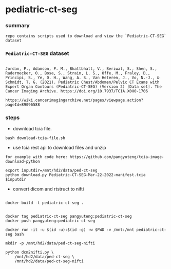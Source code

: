 

# pediatric-ct-seg

### summary

```
repo contains scripts used to download and view the `Pediatric-CT-SEG` dataset

```

### `Pediatric-CT-SEG` dataset

```

Jordan, P., Adamson, P. M., Bhattbhatt, V., Beriwal, S., Shen, S., Radermecker, O., Bose, S., Strain, L. S., Offe, M., Fraley, D., Principi, S., Ye, D. H., Wang, A. S., Van Heteren, J., Vo, N.-J., & Schmidt, T. G. (2021). Pediatric Chest/Abdomen/Pelvic CT Exams with Expert Organ Contours (Pediatric-CT-SEG) (Version 2) [Data set]. The Cancer Imaging Archive. https://doi.org/10.7937/TCIA.X0H0-1706

https://wiki.cancerimagingarchive.net/pages/viewpage.action?pageId=89096588

```


### steps

+ download tcia file.

```
bash download-tcia-file.sh
```

+ use tcia rest api to download files and unzip

```
for example with code here: https://github.com/pangyuteng/tcia-image-download-python

export inputdir=/mnt/hd2/data/ped-ct-seg
python download.py Pediatric-CT-SEG-Mar-22-2022-manifest.tcia $inputdir

```

+ convert dicom and rtstruct to nifti

```

docker build -t pediatric-ct-seg .


docker tag pediatric-ct-seg pangyuteng:pediatric-ct-seg
docker push pangyuteng:pediatric-ct-seg

docker run -it -u $(id -u):$(id -g) -w $PWD -v /mnt:/mnt pediatric-ct-seg bash

mkdir -p /mnt/hd2/data/ped-ct-seg-nifti

python dcm2nifti.py \
    /mnt/hd2/data/ped-ct-seg \
    /mnt/hd2/data/ped-ct-seg-nifti

```









```
